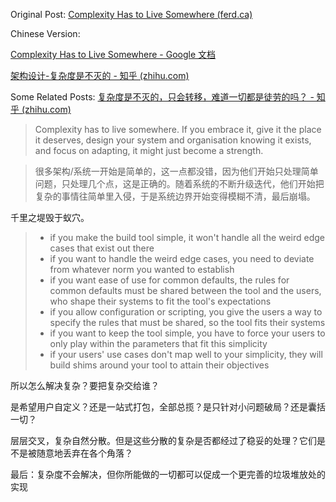 Original Post: [Complexity Has to Live Somewhere (ferd.ca)](https://ferd.ca/complexity-has-to-live-somewhere.html)

Chinese Version: 

[Complexity Has to Live Somewhere - Google 文档](https://docs.google.com/document/d/1Qp2foEIk2Tn0x-hwM3-3FeFf3sADnhMabQGOkgE09QI/edit)

[架构设计-复杂度是不灭的 - 知乎 (zhihu.com)](https://zhuanlan.zhihu.com/p/410049005)

Some Related Posts: [复杂度是不灭的，只会转移，难道一切都是徒劳的吗？ - 知乎 (zhihu.com)](https://zhuanlan.zhihu.com/p/138145081)



> Complexity has to live somewhere. If you embrace it, give it the place it deserves, design your system and organisation knowing it exists, and focus on adapting, it might just become a strength.

> 很多架构/系统一开始是简单的，这一点都没错，因为他们开始只处理简单问题，只处理几个点，这是正确的。随着系统的不断升级迭代，他们开始把复杂的事情往简单里入侵，于是系统边界开始变得模糊不清，最后崩塌。

千里之堤毁于蚁穴。

>- if you make the build tool simple, it won't handle all the weird edge cases that exist out there
>- if you want to handle the weird edge cases, you need to deviate from whatever norm you wanted to establish
>- if you want ease of use for common defaults, the rules for common defaults must be shared between the tool and the users, who shape their systems to fit the tool's expectations
>- if you allow configuration or scripting, you give the users a way to specify the rules that must be shared, so the tool fits their systems
>- if you want to keep the tool simple, you have to force your users to only play within the parameters that fit this simplicity
>- if your users' use cases don't map well to your simplicity, they will build shims around your tool to attain their objectives

所以怎么解决复杂？要把复杂交给谁？

是希望用户自定义？还是一站式打包，全部总揽？是只针对小问题破局？还是囊括一切？

层层交叉，复杂自然分散。但是这些分散的复杂是否都经过了稳妥的处理？它们是不是被随意地丢弃在各个角落？

最后：复杂度不会解决，但你所能做的一切都可以促成一个更完善的垃圾堆放处的实现

